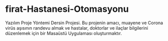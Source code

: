 # firat-Hastanesi-Otomasyonu
Yazılım Proje Yöntemi Dersin Projesi.
Bu projenin amacı, muayene ve Corona virüs aşısının randevu almak ve hastalar, doktorlar ve ilaçlar bilgilerini düzenlemek için bir Masaüstü Uygulaması oluşturmaktır.
